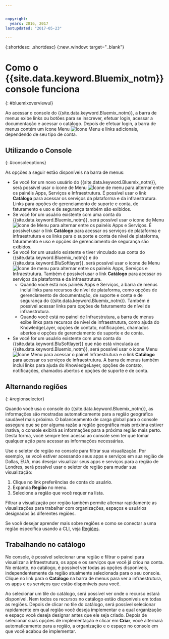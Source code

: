 ```yaml
---


copyright:
  years: 2016, 2017
lastupdated: "2017-05-23"

---
```


{:shortdesc: .shortdesc}
{:new_window: target="_blank"}

# Como o {{site.data.keyword.Bluemix_notm}} console funciona
{: #bluemixoverviewui}

Ao acessar o console do {{site.data.keyword.Bluemix_notm}}, a barra de menus exibe links ou botões para se inscrever, efetuar login, acessar a documentação e acessar o catálogo. Depois de efetuar login, a barra de menus contém um ícone Menu ![ícone Menu](../icons/icon_hamburger.svg) e links adicionais, dependendo de seu tipo de conta.

## Utilizando o Console
{: #consoleoptions}

As opções a seguir estão disponíveis na barra de menus:

* Se você for um novo usuário do {{site.data.keyword.Bluemix_notm}}, será possível usar o ícone de Menu ![Ícone de menu](../icons/icon_hamburger.svg) para alternar entre os painéis Apps, Serviços e Infraestrutura. É possível usar o link **Catálogo** para
acessar os serviços da plataforma e da infraestrutura. Links para opções de gerenciamento de suporte e conta,
de faturamento e uso e de segurança também são exibidos.
* Se você for um usuário existente com uma conta do {{site.data.keyword.Bluemix_notm}}, será possível usar o ícone de Menu ![ícone de Menu](../icons/icon_hamburger.svg) para alternar entre os painéis Apps e Serviços. É possível usar o link **Catálogo** para acessar os serviços de plataforma e infraestrutura e os links para o suporte e conta de nível de plataforma, faturamento e uso e opções de gerenciamento de segurança são exibidos.
* Se você for um usuário existente e tiver vinculado sua conta do {{site.data.keyword.Bluemix_notm}} e do {{site.data.keyword.BluSoftlayer}}, será possível usar o ícone de Menu ![Ícone de menu](../icons/icon_hamburger.svg) para alternar entre os painéis Apps, Serviços e Infraestrutura. Também é possível usar o link **Catálogo**
para acessar os serviços da plataforma e da infraestrutura.
  * Quando você está nos painéis Apps e Serviços, a barra de menus inclui links para recursos
de nível de plataforma, como opções de gerenciamento de documentação, de suporte e conta e de
segurança do {{site.data.keyword.Bluemix_notm}}. Também é possível acessar links para
opções de faturamento de nível de infraestrutura.
  * Quando você está no painel de Infraestrutura, a barra de menus exibe links para recursos de nível
de infraestrutura, como ajuda do KnowledgeLayer, opções de contato, notificações, chamados abertos e opções
de gerenciamento de suporte e de conta.
* Se você for um usuário existente com uma conta do {{site.data.keyword.BluSoftlayer}} que não está vinculada ao {{site.data.keyword.Bluemix_notm}}, será possível usar o ícone Menu ![Ícone Menu](../icons/icon_hamburger.svg) para acessar o painel Infraestrutura e o link **Catálogo** para acessar os serviços de infraestrutura. A barra de menus também inclui links para ajuda do KnowledgeLayer, opções de contato,
notificações, chamados abertos e opções de suporte e de conta.

## Alternando regiões 
{: #regionselector}

Quando você usa o console do {{site.data.keyword.Bluemix_notm}}, as informações são mostradas automaticamente para a região geográfica saudável mais próxima. O balanceamento de carga global para o console assegura que se por alguma razão a região geográfica mais próxima estiver inativa, o console exibirá as informações para a próxima região mais perto. Desta forma, você sempre tem acesso ao console sem ter que tomar qualquer ação para acessar as informações necessárias.

Use o seletor de região no console para filtrar sua visualização. Por exemplo, se você estiver acessando seus apps e serviços em sua região de Dallas, EUA, mas desejar visualizar seus apps e serviços para a região de Londres, será possível usar o seletor de região para mudar sua visualização:

1. Clique no link preferências de conta do usuário.
2. Expanda **Região** no menu.
3. Selecione a região que você requer na lista.

Filtrar a visualização por região também permite alternar rapidamente as visualizações para trabalhar com organizações, espaços e usuários designados às diferentes regiões.

Se você desejar aprender mais sobre regiões e como se conectar a uma região específica usando a CLI, veja [Regiões](/docs/overview/cf.html#ov_intro_reg).  

## Trabalhando no catálogo

No console, é possível selecionar uma região e filtrar o painel para visualizar a infraestrutura, os apps e os serviços que você já criou na conta. No entanto, no catálogo, é possível ver todas as opções disponíveis, independentemente da região atualmente selecionada para o seu console. Clique no link para o **Catálogo** na barra de menus para ver a infraestrutura, os apps e os serviços que estão disponíveis para você.

Ao selecionar um tile do catálogo, será possível ver onde o recurso estará disponível. Nem todos os recursos no catálogo estão disponíveis em todas as regiões. Depois de clicar no tile do catálogo, será possível selecionar rapidamente em qual região você deseja implementar e a qual organização e espaço você deseja designar antes que ele seja criado. Depois de selecionar suas opções de implementação e clicar em **Criar**, você alternará automaticamente para a região, a organização e o espaço no console em que você acabou de implementar.


